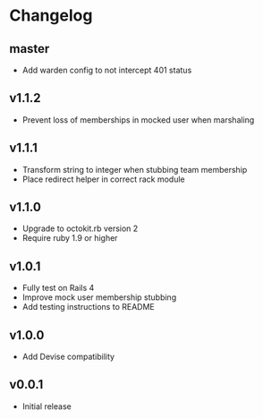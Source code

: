 # Changelog

## master

- Add warden config to not intercept 401 status

## v1.1.2

- Prevent loss of memberships in mocked user when marshaling

## v1.1.1

- Transform string to integer when stubbing team membership
- Place redirect helper in correct rack module

## v1.1.0

- Upgrade to octokit.rb version 2
- Require ruby 1.9 or higher

## v1.0.1

- Fully test on Rails 4
- Improve mock user membership stubbing
- Add testing instructions to README

## v1.0.0

- Add Devise compatibility

## v0.0.1

- Initial release
